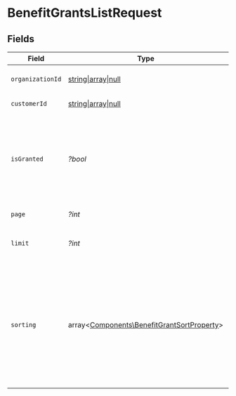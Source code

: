 # BenefitGrantsListRequest


## Fields

| Field                                                                                                                                                                   | Type                                                                                                                                                                    | Required                                                                                                                                                                | Description                                                                                                                                                             |
| ----------------------------------------------------------------------------------------------------------------------------------------------------------------------- | ----------------------------------------------------------------------------------------------------------------------------------------------------------------------- | ----------------------------------------------------------------------------------------------------------------------------------------------------------------------- | ----------------------------------------------------------------------------------------------------------------------------------------------------------------------- |
| `organizationId`                                                                                                                                                        | [string\|array\|null](../../Models/Operations/BenefitGrantsListQueryParamOrganizationIDFilter.md)                                                                       | :heavy_minus_sign:                                                                                                                                                      | Filter by organization ID.                                                                                                                                              |
| `customerId`                                                                                                                                                            | [string\|array\|null](../../Models/Operations/BenefitGrantsListQueryParamCustomerIDFilter.md)                                                                           | :heavy_minus_sign:                                                                                                                                                      | Filter by customer ID.                                                                                                                                                  |
| `isGranted`                                                                                                                                                             | *?bool*                                                                                                                                                                 | :heavy_minus_sign:                                                                                                                                                      | Filter by granted status. If `true`, only granted benefits will be returned. If `false`, only revoked benefits will be returned.                                        |
| `page`                                                                                                                                                                  | *?int*                                                                                                                                                                  | :heavy_minus_sign:                                                                                                                                                      | Page number, defaults to 1.                                                                                                                                             |
| `limit`                                                                                                                                                                 | *?int*                                                                                                                                                                  | :heavy_minus_sign:                                                                                                                                                      | Size of a page, defaults to 10. Maximum is 100.                                                                                                                         |
| `sorting`                                                                                                                                                               | array<[Components\BenefitGrantSortProperty](../../Models/Components/BenefitGrantSortProperty.md)>                                                                       | :heavy_minus_sign:                                                                                                                                                      | Sorting criterion. Several criteria can be used simultaneously and will be applied in order. Add a minus sign `-` before the criteria name to sort by descending order. |